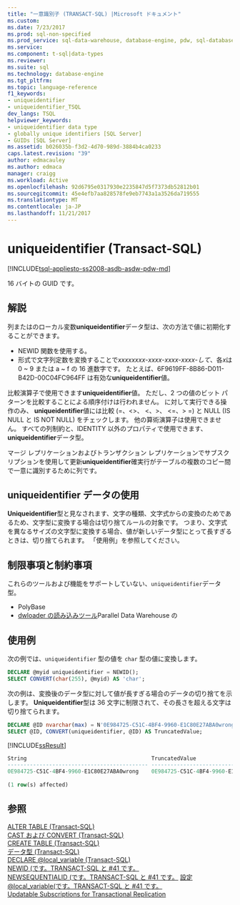```yaml
---
title: "一意識別子 (TRANSACT-SQL) |Microsoft ドキュメント"
ms.custom: 
ms.date: 7/23/2017
ms.prod: sql-non-specified
ms.prod_service: sql-data-warehouse, database-engine, pdw, sql-database
ms.service: 
ms.component: t-sql|data-types
ms.reviewer: 
ms.suite: sql
ms.technology: database-engine
ms.tgt_pltfrm: 
ms.topic: language-reference
f1_keywords:
- uniqueidentifier
- uniqueidentifier_TSQL
dev_langs: TSQL
helpviewer_keywords:
- uniqueidentifier data type
- globally unique identifiers [SQL Server]
- GUIDs [SQL Server]
ms.assetid: b026035b-f3d2-4d70-989d-3884b4ca0233
caps.latest.revision: "39"
author: edmacauley
ms.author: edmaca
manager: craigg
ms.workload: Active
ms.openlocfilehash: 92d6795e0317930e2235847d5f7373db52812b01
ms.sourcegitcommit: 45e4efb7aa828578fe9eb7743a1a3526da719555
ms.translationtype: MT
ms.contentlocale: ja-JP
ms.lasthandoff: 11/21/2017
---
```

# <a name="uniqueidentifier-transact-sql"></a>uniqueidentifier (Transact-SQL)
[!INCLUDE[tsql-appliesto-ss2008-asdb-asdw-pdw-md](../../includes/tsql-appliesto-ss2008-asdb-asdw-pdw-md.md)]

16 バイトの GUID です。
  
## <a name="remarks"></a>解説  
列またはのローカル変数**uniqueidentifier**データ型は、次の方法で値に初期化することができます。
-   NEWID 関数を使用する。  
-   形式で文字列定数を変換することで*xxxxxxxx*-*xxxx*-*xxxx*-*xxxx*-*して*、各*x*は 0 ~ 9 または a ~ f の 16 進数字です。 たとえば、6F9619FF-8B86-D011-B42D-00C04FC964FF は有効な**uniqueidentifier**値。  
  
比較演算子で使用できます**uniqueidentifier**値。 ただし、2 つの値のビット パターンを比較することによる順序付けは行われません。 に対して実行できる操作のみ、 **uniqueidentifier**値には比較 (=、<>、 \<、>、 \<=、> =) と NULL (IS NULL と IS NOT NULL) をチェックします。 他の算術演算子は使用できません。 すべての列制約と、IDENTITY 以外のプロパティで使用できます、 **uniqueidentifier**データ型。
  
マージ レプリケーションおよびトランザクション レプリケーションでサブスクリプションを使用して更新**uniqueidentifier**確実行がテーブルの複数のコピー間で一意に識別するために列です。
  
## <a name="converting-uniqueidentifier-data"></a>uniqueidentifier データの使用  
**Uniqueidentifier**型と見なされます、文字の種類、文字式からの変換のためであるため、文字型に変換する場合は切り捨てルールの対象です。 つまり、文字式を異なるサイズの文字型に変換する場合、値が新しいデータ型にとって長すぎるときは、切り捨てられます。 「使用例」を参照してください。
  
## <a name="limitations-and-restrictions"></a>制限事項と制約事項

これらのツールおよび機能をサポートしていない、`uniqueidentifier`データ型。
- PolyBase
- [dwloader の読み込みツール](https://msdn.microsoft.com/sql/analytics-platform-system/dwloader)Parallel Data Warehouse の

## <a name="examples"></a>使用例  
次の例では、`uniqueidentifier` 型の値を `char` 型の値に変換します。
  
```sql
DECLARE @myid uniqueidentifier = NEWID();  
SELECT CONVERT(char(255), @myid) AS 'char';  
```  
  
次の例は、変換後のデータ型に対して値が長すぎる場合のデータの切り捨てを示します。 **Uniqueidentifier**型は 36 文字に制限されて、その長さを超える文字は切り捨てられます。
  
```sql
DECLARE @ID nvarchar(max) = N'0E984725-C51C-4BF4-9960-E1C80E27ABA0wrong';  
SELECT @ID, CONVERT(uniqueidentifier, @ID) AS TruncatedValue;  
```  
  
[!INCLUDE[ssResult](../../includes/ssresult-md.md)]
  
```sql
String                                       TruncatedValue  
-------------------------------------------- ------------------------------------  
0E984725-C51C-4BF4-9960-E1C80E27ABA0wrong    0E984725-C51C-4BF4-9960-E1C80E27ABA0  
  
(1 row(s) affected)  
```  
  
## <a name="see-also"></a>参照
[ALTER TABLE &#40;Transact-SQL&#41;](../../t-sql/statements/alter-table-transact-sql.md)  
[CAST および CONVERT &#40;Transact-SQL&#41;](../../t-sql/functions/cast-and-convert-transact-sql.md)  
[CREATE TABLE &#40;Transact-SQL&#41;](../../t-sql/statements/create-table-transact-sql.md)  
[データ型 &#40;Transact-SQL&#41;](../../t-sql/data-types/data-types-transact-sql.md)  
[DECLARE @local_variable &#40;Transact-SQL&#41;](../../t-sql/language-elements/declare-local-variable-transact-sql.md)  
[NEWID &#40;です。TRANSACT-SQL と #41 です。](../../t-sql/functions/newid-transact-sql.md)  
[NEWSEQUENTIALID &#40;です。TRANSACT-SQL と #41 です。](../../t-sql/functions/newsequentialid-transact-sql.md) 
[設定@local_variable&#40;です。TRANSACT-SQL と #41 です。](../../t-sql/language-elements/set-local-variable-transact-sql.md)  
[Updatable Subscriptions for Transactional Replication](../../relational-databases/replication/transactional/updatable-subscriptions-for-transactional-replication.md)
  
  

